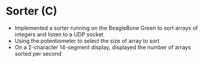 # Sorter (C)							

-	Implemented a sorter running on the BeagleBone Green to sort arrays of integers and listen to a UDP socket 
-	Using the potentiometer to select the size of array to sort
-	On a 2-character 14-segment display, displayed the number of arrays sorted per second 
